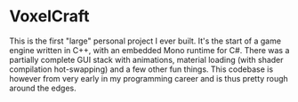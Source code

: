 VoxelCraft
==========

This is the first "large" personal project I ever built. It's the start of a game engine written in C++, with an embedded Mono runtime for C#. There was a partially complete GUI stack with animations, material loading (with shader compilation hot-swapping) and a few other fun things. This codebase is however from very early in my programming career and is thus pretty rough around the edges.
